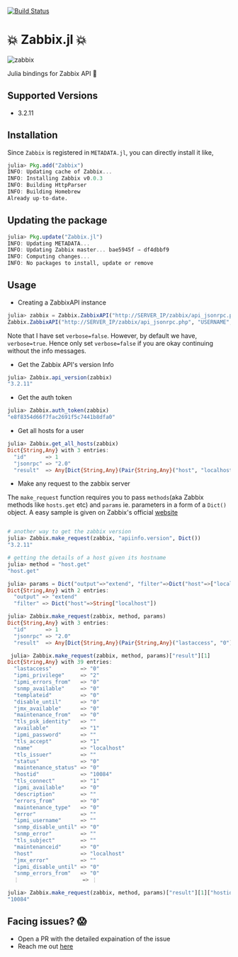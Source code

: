 [![Build Status](https://travis-ci.org/rahulkp220/Zabbix.jl.svg?branch=master)](https://travis-ci.org/rahulkp220/Zabbix.jl)

# :boom: Zabbix.jl :boom:
![zabbix](https://upload.wikimedia.org/wikipedia/commons/b/bf/Zabbix_logo.png)

Julia bindings for Zabbix API :ghost:

## Supported Versions
* 3.2.11

## Installation
Since `Zabbix` is registered in `METADATA.jl`, you can directly install it like,
```julia
julia> Pkg.add("Zabbix")
INFO: Updating cache of Zabbix...
INFO: Installing Zabbix v0.0.3
INFO: Building HttpParser
INFO: Building Homebrew
Already up-to-date.

```
## Updating the package
```julia
julia> Pkg.update("Zabbix.jl")
INFO: Updating METADATA...
INFO: Updating Zabbix master... bae5945f → df4dbbf9
INFO: Computing changes...
INFO: No packages to install, update or remove
```

## Usage

* Creating a ZabbixAPI instance

```julia
julia> zabbix = Zabbix.ZabbixAPI("http://SERVER_IP/zabbix/api_jsonrpc.php","USERNAME","******",false)
Zabbix.ZabbixAPI("http://SERVER_IP/zabbix/api_jsonrpc.php", "USERNAME","******",false, 0, Dict("Content-Type"=>"application/json-rpc"), "2.0")
```
Note that I have set `verbose=false`. However, by default we have, `verbose=true`. 
Hence only set `verbose=false` if you are okay continuing without the info messages.

* Get the Zabbix API's version Info
```julia
julia> Zabbix.api_version(zabbix)
"3.2.11"
```

* Get the auth token
```julia
julia> Zabbix.auth_token(zabbix)
"e8f8354d66f7fac2691f5c7441b8dfa0"
```

* Get all hosts for a user
```julia
julia> Zabbix.get_all_hosts(zabbix)
Dict{String,Any} with 3 entries:
  "id"      => 1
  "jsonrpc" => "2.0"
  "result"  => Any[Dict{String,Any}(Pair{String,Any}("host", "localhost"),Pair{String,Any}("interfaces", Any[Dict{String,Any}(Pair{String,An…
```

* Make any request to the zabbix server

The `make_request` function requires you to pass `methods`(aka Zabbix methods like `hosts.get` etc) and `params` ie.
parameters in a form of a `Dict()` object. A easy sample is given on Zabbix's official [website](https://www.zabbix.com/documentation/2.2/manual/api)
```julia

# another way to get the zabbix version
julia> Zabbix.make_request(zabbix, "apiinfo.version", Dict())
"3.2.11"

# getting the details of a host given its hostname
julia> method = "host.get"
"host.get"

julia> params = Dict("output"=>"extend", "filter"=>Dict("host"=>["localhost"]))
Dict{String,Any} with 2 entries:
  "output" => "extend"
  "filter" => Dict("host"=>String["localhost"])

julia> Zabbix.make_request(zabbix, method, params)
Dict{String,Any} with 3 entries:
  "id"      => 1
  "jsonrpc" => "2.0"
  "result"  => Any[Dict{String,Any}(Pair{String,Any}("lastaccess", "0"),Pair{String,Any}("ipmi_privilege", "2"),Pair{String,Any}("ipmi_error…

 julia> Zabbix.make_request(zabbix, method, params)["result"][1]
Dict{String,Any} with 39 entries:
  "lastaccess"         => "0"
  "ipmi_privilege"     => "2"
  "ipmi_errors_from"   => "0"
  "snmp_available"     => "0"
  "templateid"         => "0"
  "disable_until"      => "0"
  "jmx_available"      => "0"
  "maintenance_from"   => "0"
  "tls_psk_identity"   => ""
  "available"          => "1"
  "ipmi_password"      => ""
  "tls_accept"         => "1"
  "name"               => "localhost"
  "tls_issuer"         => ""
  "status"             => "0"
  "maintenance_status" => "0"
  "hostid"             => "10084"
  "tls_connect"        => "1"
  "ipmi_available"     => "0"
  "description"        => ""
  "errors_from"        => "0"
  "maintenance_type"   => "0"
  "error"              => ""
  "ipmi_username"      => ""
  "snmp_disable_until" => "0"
  "snmp_error"         => ""
  "tls_subject"        => ""
  "maintenanceid"      => "0"
  "host"               => "localhost"
  "jmx_error"          => ""
  "ipmi_disable_until" => "0"
  "snmp_errors_from"   => "0"
  ⋮                    => ⋮

julia> Zabbix.make_request(zabbix, method, params)["result"][1]["hostid"]
"10084"
```

## Facing issues? :scream:
* Open a PR with the detailed expaination of the issue
* Reach me out [here](https://www.rahullakhanpal.in)
